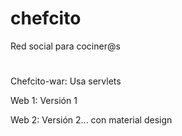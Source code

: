 # chefcito
Red social para cociner@s

#
Chefcito-war: Usa servlets

Web 1: Versión 1

Web 2: Versión 2... con material design
